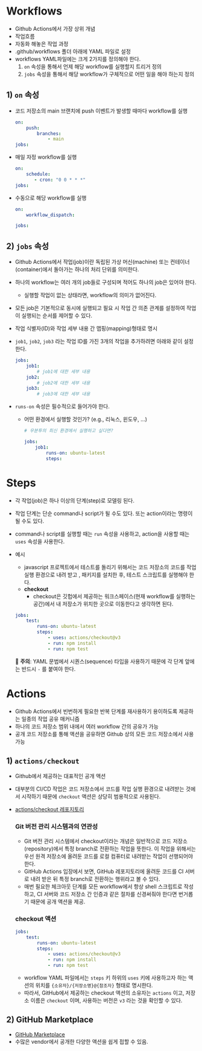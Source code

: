 # Workflows

- Github Actions에서 가장 상위 개념
- 작업흐름
- 자동화 해놓은 작업 과정
- .github/workflows 폴더 아래에 YAML 파일로 설정
- workflows YAML파일에는 크게 2가지를 정의해야 한다.
    1. `on` 속성을 통해서 언제 해당 workflow를 실행할지 트리거 정의
    2. `jobs` 속성을 통해서 해당 workflow가 구체적으로 어떤 일을 해야 하는지 정의

## 1) `on` 속성

- 코드 저장소의 main 브랜치에 push 이벤트가 발생할 때마다 workflow를 실행

    ```yaml
    on:
        push:
            branches:
                - main
    jobs:
    ```
    
- 매일 자정 workflow를 실행
    
    ```yaml
    on:
        schedule:
           - cron: "0 0 * * *"
    jobs:
    ```
        
- 수동으로 해당 workflow를 실행
    
    ```yaml
    on:
        workflow_dispatch:
    
    jobs:
    ```
    

## 2) `jobs` 속성

- Github Actions에서 작업(job)이란 독립된 가상 머신(machine) 또는 컨테이너(container)에서 돌아가는 하나의 처리 단위를 의미한다.
- 하나의 workflow는 여러 개의 job들로 구성되며 적어도 하나의 job은 있어야 한다.
    - 실행할 작업이 없는 상태라면, workflow의 의미가 없어진다.
- 모든 job은 기본적으로 동시에 실행되고 필요 시 작업 간 의존 관계를 설정하여 작업이 실행되는 순서를 제어할 수 있다.
- 작업 식별자(ID)와 작업 세부 내용 간 맵핑(mapping)형태로 명시
- `job1`, `job2`, `job3` 라는 작업 ID를 가진 3개의 작업을 추가하려면 아래와 같이 설정한다.
    
    ```yaml
    jobs:
        job1:
            # job1에 대한 세부 내용
        job2:
            # job2에 대한 세부 내용
        job3:
            # job3에 대한 세부 내용
    ```
    
- `runs-on` 속성은 필수적으로 들어가야 한다.
    - 어떤 환경에서 실행할 것인가? (e.g., 리눅스, 윈도우, …)
        
        ```yaml
        # 우분투의 최신 환경에서 실행하고 싶다면?
        
        jobs:
            job1:
                runs-on: ubuntu-latest
                steps: 
        ```
        

# Steps

- 각 작업(job)은 하나 이상의 단계(step)로 모델링 된다.
- 작업 단계는 단순 command나 script가 될 수도 있다. 또는 action이라는 명령이 될 수도 있다.
- command나 script를 실행할 때는 `run` 속성을 사용하고, action을 사용할 때는 `uses` 속성을 사용한다.
- 예시
    - javascript 프로젝트에서 테스트를 돌리기 위해서는 코드 저장소의 코드를 작업 실행 환경으로 내려 받고 , 패키지를 설치한 후, 테스트 스크립트를 실행해야 한다.
    - **checkout**
        - checkout은 깃헙에서 제공하는 워크스페이스(현재 workflow를 실행하는 공간)에서 내 저장소가 위치한 곳으로 이동한다고 생각하면 된다.
    
    ```yaml
    jobs:
        test:
            runs-on: ubuntu-latest
            steps:
                - uses: actions/checkout@v3
                - run: npm install
                - run: npm test
    ```
    
    🚨 **주의**: YAML 문법에서 시퀀스(sequence) 타입을 사용하기 때문에 각 단계 앞에는 반드시 `-` 를 붙여야 한다.
    

# Actions

- Github Actions에서 빈번하게 필요한 반복 단계를 재사용하기 용이하도록 제공하는 일종의 작업 공유 매커니즘
- 하나의 코드 저장소 범위 내에서 여러 workflow 간의 공유가 가능
- 공개 코드 저장소를 통해 액션을 공유하면 Github 상의 모든 코드 저장소에서 사용 가능

## 1) `actions/checkout`

- Github에서 제공하는 대표적인 공개 액션
- 대부분의 CI/CD 작업은 코드 저장소에서 코드를 작업 실행 환경으로 내려받는 것에서 시작하기 때문에 `checkout` 액션은 상당히 범용적으로 사용된다.
- [actions/checkout 레포지토리]([https://github.com/actions/checkout](https://github.com/actions/checkout))
    
    ### Git 버전 관리 시스템과의 연관성
    
    - Git 버전 관리 시스템에서 checkout이라는 개념은 일반적으로 코드 저장소(repository)에서 특정 branch로 전환하는 작업을 뜻한다. 이 작업을 위해서는 우선 원격 저장소에 올려둔 코드를 로컬 컴퓨터로 내려받는 작업이 선행되어야 한다.
    - GitHub Actions 입장에서 보면, GitHub 레포지토리에 올려둔 코드를 CI 서버로 내려 받은 뒤 특정 branch로 전환하는 행위라고 볼 수 있다.
    - 매번 필요한 체크아웃 단계를 모든 workflow에서 항상 shell 스크립트로 작성하고, CI 서버와 코드 저장소 간 인증과 같은 절차를 신경써줘야 한다면 번거롭기 때문에 공개 액션을 제공.
    
    ### checkout 액션
    
    ```yaml
    jobs:
        test:
            runs-on: ubuntu-latest
            steps:
                - uses: actions/checkout@v3
                - run: npm install
                - run: npm test
    ```
    
    - workflow YAML 파일에서는 `steps` 키 하위의 `uses` 키에 사용하고자 하는 액션의 위치를 `{소유자}/{저장소명}@{참조자}` 형태로 명시한다.
    - 따라서, GitHub에서 제공하는 checkout 액션의 소유자는 `actions` 이고, 저장소 이름은 `checkout` 이며, 사용하는 버전은 `v3` 라는 것을 확인할 수 있다.

## 2) GitHub Marketplace

- [GitHub Marketplace]([https://github.com/marketplace?type=actions](https://github.com/marketplace?type=actions))
- 수많은 vendor에서 공개한 다양한 액션을 쉽게 접할 수 있음.
